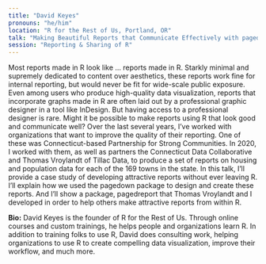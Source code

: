 ```yaml
---
title: "David Keyes"
pronouns: "he/him"
location: "R for the Rest of Us, Portland, OR"
talk: "Making Beautiful Reports that Communicate Effectively with pagedown and pagedreport"
session: "Reporting & Sharing of R"
---
```


Most reports made in R look like ... reports made in R. Starkly minimal and supremely dedicated to content over aesthetics, these reports work fine for internal reporting, but would never be fit for wide-scale public exposure. Even among users who produce high-quality data visualization, reports that incorporate graphs made in R are often laid out by a professional graphic designer in a tool like InDesign. But having access to a professional designer is rare. Might it be possible to make reports using R that look good and communicate well? Over the last several years, I’ve worked with organizations that want to improve the quality of their reporting. One of these was Connecticut-based Partnership for Strong Communities. In 2020, I worked with them, as well as partners the Connecticut Data Collaborative and Thomas Vroylandt of Tillac Data, to produce a set of reports on housing and population data for each of the 169 towns in the state. In this talk, I’ll provide a case study of developing attractive reports without ever leaving R. I’ll explain how we used the pagedown package to design and create these reports. And I’ll show a package, pagedreport that Thomas Vroylandt and I developed in order to help others make attractive reports from within R.

__Bio:__ David Keyes is the founder of R for the Rest of Us. Through online courses and custom trainings, he helps people and organizations learn R. In addition to training folks to use R, David does consulting work, helping organizations to use R to create compelling data visualization, improve their workflow, and much more.